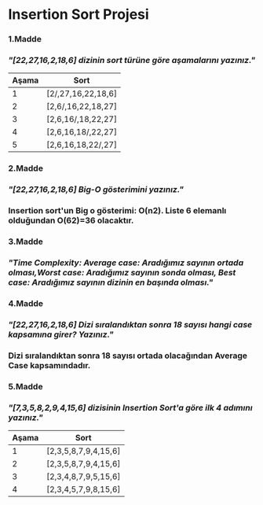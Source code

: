 # Insertion Sort Projesi
### 1.Madde 

### *"[22,27,16,2,18,6] dizinin sort türüne göre aşamalarını yazınız."*


| Aşama | Sort |
| --- | --- |
| 1 | [2/,27,16,22,18,6] 
| 2 | [2,6/,16,22,18,27] 
| 3 | [2,6,16/,18,22,27] 
| 4 | [2,6,16,18/,22,27]
| 5 | [2,6,16,18,22/,27]

### 2.Madde 

### *"[22,27,16,2,18,6] Big-O gösterimini yazınız."*

### Insertion sort'un Big o gösterimi: O(n2). Liste 6 elemanlı olduğundan O(62)=36 olacaktır.

### 3.Madde

### *"Time Complexity: Average case: Aradığımız sayının ortada olması,Worst case: Aradığımız sayının sonda olması, Best case: Aradığımız sayının dizinin en başında olması."*

### 4.Madde 

### *"[22,27,16,2,18,6] Dizi sıralandıktan sonra 18 sayısı hangi case kapsamına girer? Yazınız."*

### Dizi sıralandıktan sonra 18 sayısı ortada olacağından Average Case kapsamındadır.

### 5.Madde 

### *"[7,3,5,8,2,9,4,15,6] dizisinin Insertion Sort'a göre ilk 4 adımını yazınız."*
| Aşama | Sort |
| -----| ---- |
| 1 | [2,3,5,8,7,9,4,15,6]
| 2 | [2,3,5,8,7,9,4,15,6]
| 3 | [2,3,4,8,7,9,5,15,6]
| 4 | [2,3,4,5,7,9,8,15,6]
